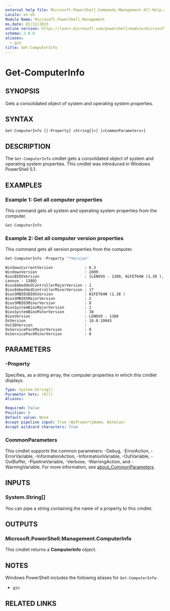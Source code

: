 ```yaml
---
external help file: Microsoft.PowerShell.Commands.Management.dll-Help.xml
Locale: en-US
Module Name: Microsoft.PowerShell.Management
ms.date: 01/12/2023
online version: https://learn.microsoft.com/powershell/module/microsoft.powershell.management/get-computerinfo?view=powershell-5.1&WT.mc_id=ps-gethelp
schema: 2.0.0
aliases:
  - gin
title: Get-ComputerInfo
---
```


# Get-ComputerInfo

## SYNOPSIS
Gets a consolidated object of system and operating system properties.

## SYNTAX

```
Get-ComputerInfo [[-Property] <String[]>] [<CommonParameters>]
```

## DESCRIPTION

The `Get-ComputerInfo` cmdlet gets a consolidated object of system and operating system properties.
This cmdlet was introduced in Windows PowerShell 5.1.

## EXAMPLES

### Example 1: Get all computer properties

This command gets all system and operating system properties from the computer.

```powershell
Get-ComputerInfo
```

### Example 2: Get all computer version properties

This command gets all version properties from the computer.

```powershell
Get-ComputerInfo -Property "*Version"
```

```Output
WindowsCurrentVersion              : 6.3
WindowsVersion                     : 2009
BiosBIOSVersion                    : {LENOVO - 1380, N1FET64W (1.38 ), Lenovo - 1380}
BiosEmbeddedControllerMajorVersion : 1
BiosEmbeddedControllerMinorVersion : 17
BiosSMBIOSBIOSVersion              : N1FET64W (1.38 )
BiosSMBIOSMajorVersion             : 2
BiosSMBIOSMinorVersion             : 8
BiosSystemBiosMajorVersion         : 1
BiosSystemBiosMinorVersion         : 38
BiosVersion                        : LENOVO - 1380
OsVersion                          : 10.0.19043
OsCSDVersion                       :
OsServicePackMajorVersion          : 0
OsServicePackMinorVersion          : 0
```

## PARAMETERS

### -Property

Specifies, as a string array, the computer properties in which this cmdlet displays.

```yaml
Type: System.String[]
Parameter Sets: (All)
Aliases:

Required: False
Position: 0
Default value: None
Accept pipeline input: True (ByPropertyName, ByValue)
Accept wildcard characters: True
```

### CommonParameters

This cmdlet supports the common parameters: -Debug, -ErrorAction, -ErrorVariable,
-InformationAction, -InformationVariable, -OutVariable, -OutBuffer, -PipelineVariable, -Verbose,
-WarningAction, and -WarningVariable. For more information, see
[about_CommonParameters](../Microsoft.PowerShell.Core/About/about_CommonParameters.md).

## INPUTS

### System.String[]

You can pipe a string containing the name of a property to this cmdlet.

## OUTPUTS

### Microsoft.PowerShell.Management.ComputerInfo

This cmdlet returns a **ComputerInfo** object.

## NOTES

Windows PowerShell includes the following aliases for `Get-ComputerInfo`:

- `gin`

## RELATED LINKS
